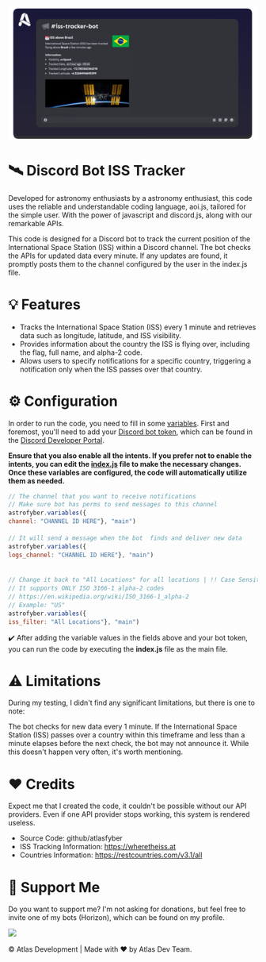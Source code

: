 ![Image Preview](https://github.com/atlasfyber/atlas-images/blob/main/iss-tracker-repo-preview.png?raw=true)
# 🛰️ Discord Bot ISS Tracker 

Developed for astronomy enthusiasts by a astronomy enthusiast, this code uses the reliable and understandable coding language, aoi.js, tailored for the simple user. With the power of javascript and discord.js, along with our remarkable APIs. 

This code is designed for a Discord bot to track the current position of the International Space Station (ISS) within a Discord channel. The bot checks the APIs for updated data every minute. If any updates are found, it promptly posts them to the channel configured by the user in the index.js file.

# 💡 Features

- Tracks the International Space Station (ISS) every 1 minute and retrieves data such as longitude, latitude, and ISS visibility.
- Provides information about the country the ISS is flying over, including the flag, full name, and alpha-2 code.
- Allows users to specify notifications for a specific country, triggering a notification only when the ISS passes over that country.

# ⚙️ Configuration
In order to run the code, you need to fill in some [variables](https://github.com/astrofyber/discordbot-iss-tracker/blob/7fd71a717e0bb9ed72ad9298c414cbf5189907ff/ISS%20Tracker%20Discord%20Bot/index.js#L29C1-L44C38). First and foremost, you'll need to add your [Discord bot token](https://github.com/astrofyber/discordbot-iss-tracker/blob/7fd71a717e0bb9ed72ad9298c414cbf5189907ff/ISS%20Tracker%20Discord%20Bot/index.js#L8C1-L8C37), which can be found in the [Discord Developer Portal](https://discord.com/developers/applications). 

**Ensure that you also enable all the intents. If you prefer not to enable the intents, you can edit the [index.js](https://github.com/astrofyber/discordbot-iss-tracker/blob/7fd71a717e0bb9ed72ad9298c414cbf5189907ff/ISS%20Tracker%20Discord%20Bot/index.js#L10C1-L10C2) file to make the necessary changes. Once these variables are configured, the code will automatically utilize them as needed.**

```js
// The channel that you want to receive notifications
// Make sure bot has perms to send messages to this channel
astrofyber.variables({
channel: "CHANNEL ID HERE"}, "main")

// It will send a message when the bot  finds and deliver new data
astrofyber.variables({
logs_channel: "CHANNEL ID HERE"}, "main")


// Change it back to "All Locations" for all locations | !! Case Sensitive !!
// It supports ONLY ISO 3166-1 alpha-2 codes
// https://en.wikipedia.org/wiki/ISO_3166-1_alpha-2
// Example: "US"
astrofyber.variables({
iss_filter: "All Locations"}, "main")
```
✔️ After adding the variable values in the fields above and your bot token, you can run the code by executing the **index.js** file as the main file.

# ⚠️ Limitations
During my testing, I didn't find any significant limitations, but there is one to note:

The bot checks for new data every 1 minute. If the International Space Station (ISS) passes over a country within this timeframe and less than a minute elapses before the next check, the bot may not announce it. While this doesn't happen very often, it's worth mentioning.

# ❤️ Credits
Expect me that I created the code, it couldn't be possible without our API providers. Even if one API provider stops working, this system is rendered useless.

- Source Code: github/atlasfyber
- ISS Tracking Information: https://wheretheiss.at
- Countries Information: https://restcountries.com/v3.1/all

# 🙌 Support Me
Do you want to support me? I'm not asking for donations, but feel free to invite one of my bots (Horizon), which can be found on my profile.

<a href="https://top.gg/bot/1183177251316047983">
  <img src="https://top.gg/api/widget/1183177251316047983.svg">
</a>

© Atlas Development | Made with ❤️ by Atlas Dev Team.
